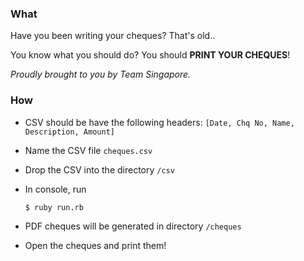 ### What

Have you been writing your cheques? That's old.. 

You know what you should do? You should **PRINT YOUR CHEQUES**!

*Proudly brought to you by Team Singapore.*

### How

- CSV should be have the following headers: ``[Date, Chq No, Name, Description, Amount]``

- Name the CSV file ``cheques.csv``

- Drop the CSV into the directory ``/csv``

- In console, run

  <code>$ ruby run.rb</code>

- PDF cheques will be generated in directory ``/cheques``
- Open the cheques and print them!
